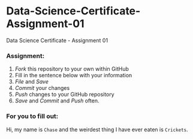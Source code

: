 # Data-Science-Certificate-Assignment-01
Data Science Certificate - Assignment 01  

### Assignment:  

  1. *Fork* this repository to your own within GitHub
  2. Fill in the sentence below with your information
  3. *File* and *Save*
  4. *Commit* your changes
  5. *Push* changes to your GitHub repository
  6. *Save* and *Commit* and *Push* often.

### For you to fill out:  

Hi, my name is `Chase` and the weirdest thing I have ever eaten is `Crickets`.
